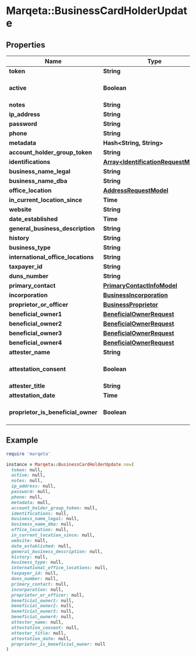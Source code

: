 # Marqeta::BusinessCardHolderUpdate

## Properties

| Name | Type | Description | Notes |
| ---- | ---- | ----------- | ----- |
| **token** | **String** |  | [optional] |
| **active** | **Boolean** |  | [optional][default to true] |
| **notes** | **String** |  | [optional] |
| **ip_address** | **String** |  | [optional] |
| **password** | **String** |  | [optional] |
| **phone** | **String** |  | [optional] |
| **metadata** | **Hash&lt;String, String&gt;** |  | [optional] |
| **account_holder_group_token** | **String** |  | [optional] |
| **identifications** | [**Array&lt;IdentificationRequestModel&gt;**](IdentificationRequestModel.md) |  | [optional] |
| **business_name_legal** | **String** |  | [optional] |
| **business_name_dba** | **String** |  | [optional] |
| **office_location** | [**AddressRequestModel**](AddressRequestModel.md) |  | [optional] |
| **in_current_location_since** | **Time** |  | [optional] |
| **website** | **String** |  | [optional] |
| **date_established** | **Time** |  | [optional] |
| **general_business_description** | **String** |  | [optional] |
| **history** | **String** |  | [optional] |
| **business_type** | **String** |  | [optional] |
| **international_office_locations** | **String** |  | [optional] |
| **taxpayer_id** | **String** |  | [optional] |
| **duns_number** | **String** |  | [optional] |
| **primary_contact** | [**PrimaryContactInfoModel**](PrimaryContactInfoModel.md) |  | [optional] |
| **incorporation** | [**BusinessIncorporation**](BusinessIncorporation.md) |  | [optional] |
| **proprietor_or_officer** | [**BusinessProprietor**](BusinessProprietor.md) |  | [optional] |
| **beneficial_owner1** | [**BeneficialOwnerRequest**](BeneficialOwnerRequest.md) |  | [optional] |
| **beneficial_owner2** | [**BeneficialOwnerRequest**](BeneficialOwnerRequest.md) |  | [optional] |
| **beneficial_owner3** | [**BeneficialOwnerRequest**](BeneficialOwnerRequest.md) |  | [optional] |
| **beneficial_owner4** | [**BeneficialOwnerRequest**](BeneficialOwnerRequest.md) |  | [optional] |
| **attester_name** | **String** |  | [optional] |
| **attestation_consent** | **Boolean** |  | [optional][default to false] |
| **attester_title** | **String** |  | [optional] |
| **attestation_date** | **Time** |  | [optional] |
| **proprietor_is_beneficial_owner** | **Boolean** |  | [optional][default to false] |

## Example

```ruby
require 'marqeta'

instance = Marqeta::BusinessCardHolderUpdate.new(
  token: null,
  active: null,
  notes: null,
  ip_address: null,
  password: null,
  phone: null,
  metadata: null,
  account_holder_group_token: null,
  identifications: null,
  business_name_legal: null,
  business_name_dba: null,
  office_location: null,
  in_current_location_since: null,
  website: null,
  date_established: null,
  general_business_description: null,
  history: null,
  business_type: null,
  international_office_locations: null,
  taxpayer_id: null,
  duns_number: null,
  primary_contact: null,
  incorporation: null,
  proprietor_or_officer: null,
  beneficial_owner1: null,
  beneficial_owner2: null,
  beneficial_owner3: null,
  beneficial_owner4: null,
  attester_name: null,
  attestation_consent: null,
  attester_title: null,
  attestation_date: null,
  proprietor_is_beneficial_owner: null
)
```

